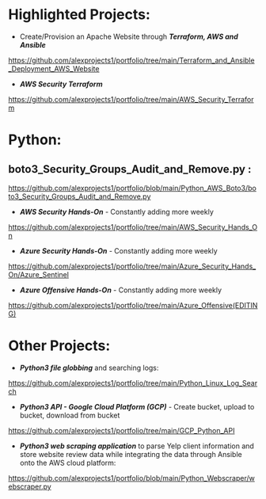 # Highlighted Projects:


+ Create/Provision an Apache Website through ***Terraform, AWS and Ansible***

https://github.com/alexprojects1/portfolio/tree/main/Terraform_and_Ansible_Deployment_AWS_Website


+ ***AWS Security Terraform*** 

https://github.com/alexprojects1/portfolio/tree/main/AWS_Security_Terraform


# Python:

 ## boto3_Security_Groups_Audit_and_Remove.py :

https://github.com/alexprojects1/portfolio/blob/main/Python_AWS_Boto3/boto3_Security_Groups_Audit_and_Remove.py


+ ***AWS Security Hands-On*** - Constantly adding more weekly

https://github.com/alexprojects1/portfolio/tree/main/AWS_Security_Hands_On


+ ***Azure Security Hands-On*** - Constantly adding more weekly

https://github.com/alexprojects1/portfolio/tree/main/Azure_Security_Hands_On/Azure_Sentinel

+ ***Azure Offensive Hands-On*** - Constantly adding more weekly

https://github.com/alexprojects1/portfolio/tree/main/Azure_Offensive(EDITING)


# Other Projects:

+ ***Python3 file globbing*** and searching logs:

https://github.com/alexprojects1/portfolio/tree/main/Python_Linux_Log_Search


+ ***Python3 API - Google Cloud Platform (GCP)*** - Create bucket, upload to bucket, download from bucket

https://github.com/alexprojects1/portfolio/tree/main/GCP_Python_API
  
+ ***Python3 web scraping application*** to parse Yelp client information and store website review data while integrating the data through Ansible onto the AWS cloud platform: 

https://github.com/alexprojects1/portfolio/blob/main/Python_Webscraper/webscraper.py










